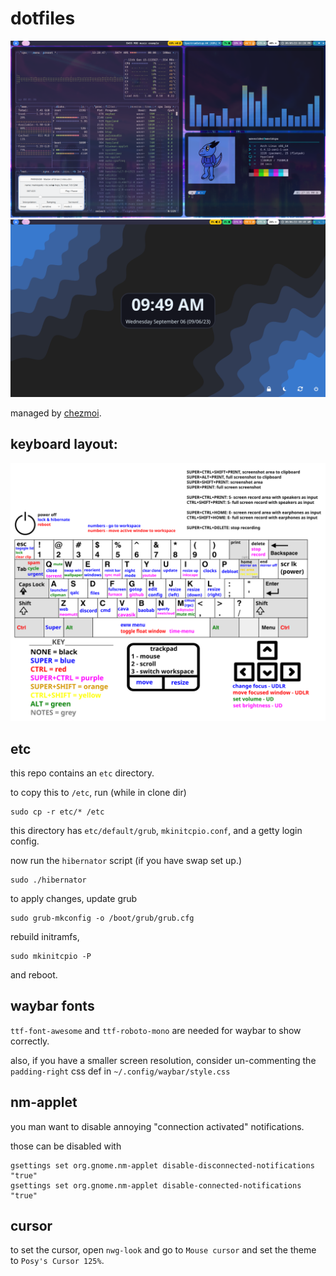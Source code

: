 # dotfiles
![](https://raw.githubusercontent.com/liaminventions/dotfiles/main/images/example.png)
![](https://raw.githubusercontent.com/liaminventions/dotfiles/main/images/eww_example1.png)

managed by [chezmoi](https://github.com/twpayne/chezmoi).

## keyboard layout:

![](https://raw.githubusercontent.com/liaminventions/dotfiles/main/layout.svg)

## etc

this repo contains an `etc` directory.

to copy this to `/etc`, run (while in clone dir)
```
sudo cp -r etc/* /etc
```
this directory has `etc/default/grub`, `mkinitcpio.conf`, and a getty login config.

now run the `hibernator` script (if you have swap set up.)

```
sudo ./hibernator
```

to apply changes, update grub
```
sudo grub-mkconfig -o /boot/grub/grub.cfg
```
rebuild initramfs,
```
sudo mkinitcpio -P
```
and reboot.

## waybar fonts

`ttf-font-awesome` and `ttf-roboto-mono` are needed for waybar to show correctly.

also, if you have a smaller screen resolution, consider un-commenting the `padding-right` css def in `~/.config/waybar/style.css`

## nm-applet

you man want to disable annoying "connection activated" notifications.

those can be disabled with

```
gsettings set org.gnome.nm-applet disable-disconnected-notifications "true"
gsettings set org.gnome.nm-applet disable-connected-notifications "true"
```

## cursor

to set the cursor, open `nwg-look` and go to `Mouse cursor` and set the theme to `Posy's Cursor 125%`.
